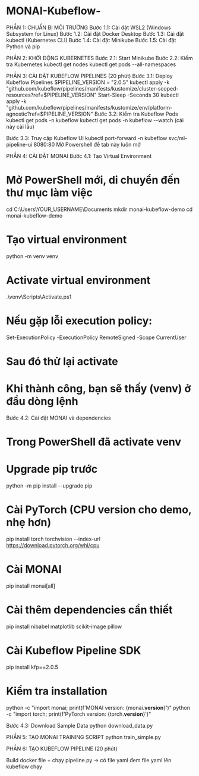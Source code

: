 ﻿# MONAI-Kubeflow-

PHẦN 1: CHUẨN BỊ MÔI TRƯỜNG 
Bước 1.1: Cài đặt WSL2 (Windows Subsystem for Linux)
Bước 1.2: Cài đặt Docker Desktop
Bước 1.3: Cài đặt kubectl (Kubernetes CLI)
Bước 1.4: Cài đặt Minikube
Bước 1.5: Cài đặt Python và pip

PHẦN 2: KHỞI ĐỘNG KUBERNETES 
Bước 2.1: Start Minikube
Bước 2.2: Kiểm tra Kubernetes
kubectl get nodes
kubectl get pods --all-namespaces

PHẦN 3: CÀI ĐẶT KUBEFLOW PIPELINES (20 phút)
Bước 3.1: Deploy Kubeflow Pipelines
$PIPELINE_VERSION = "2.0.5"
kubectl apply -k "github.com/kubeflow/pipelines/manifests/kustomize/cluster-scoped-resources?ref=$PIPELINE_VERSION"
Start-Sleep -Seconds 30
kubectl apply -k "github.com/kubeflow/pipelines/manifests/kustomize/env/platform-agnostic?ref=$PIPELINE_VERSION"
Bước 3.2: Kiểm tra Kubeflow Pods
kubectl get pods -n kubeflow
kubectl get pods -n kubeflow --watch
(cái này cài lâu)

Bước 3.3: Truy cập Kubeflow UI
kubectl port-forward -n kubeflow svc/ml-pipeline-ui 8080:80
Mở Powershell để tab này luôn mở


PHẦN 4: CÀI ĐẶT MONAI 
Bước 4.1: Tạo Virtual Environment
# Mở PowerShell mới, di chuyển đến thư mục làm việc
cd C:\Users\YOUR_USERNAME\Documents
mkdir monai-kubeflow-demo
cd monai-kubeflow-demo

# Tạo virtual environment
python -m venv venv

# Activate virtual environment
.\venv\Scripts\Activate.ps1

# Nếu gặp lỗi execution policy:
Set-ExecutionPolicy -ExecutionPolicy RemoteSigned -Scope CurrentUser
# Sau đó thử lại activate

# Khi thành công, bạn sẽ thấy (venv) ở đầu dòng lệnh

Bước 4.2: Cài đặt MONAI và dependencies
# Trong PowerShell đã activate venv

# Upgrade pip trước
python -m pip install --upgrade pip

# Cài PyTorch (CPU version cho demo, nhẹ hơn)
pip install torch torchvision --index-url https://download.pytorch.org/whl/cpu

# Cài MONAI
pip install monai[all]

# Cài thêm dependencies cần thiết
pip install nibabel matplotlib scikit-image pillow

# Cài Kubeflow Pipeline SDK
pip install kfp==2.0.5

# Kiểm tra installation
python -c "import monai; print(f'MONAI version: {monai.__version__}')"
python -c "import torch; print(f'PyTorch version: {torch.__version__}')"

Bước 4.3: Download Sample Data
python download_data.py

PHẦN 5: TẠO MONAI TRAINING SCRIPT 
python train_simple.py

PHẦN 6: TẠO KUBEFLOW PIPELINE (20 phút)

Build docker file + chạy pipeline.py -> có file yaml đem file yaml lên kubeflow chạy

